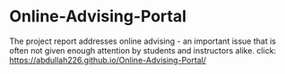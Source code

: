 # Online-Advising-Portal
The project report addresses online advising - an important issue that is often not given enough attention by students and instructors alike.
click: https://abdullah226.github.io/Online-Advising-Portal/
